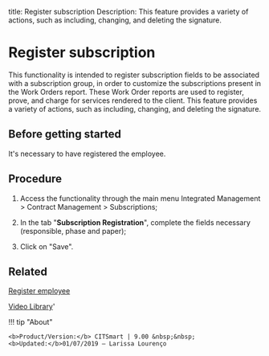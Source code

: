 title: Register subscription
Description: This feature provides a variety of actions, such as including, changing, and deleting the signature.
# Register subscription

This functionality is intended to register subscription fields to be associated with a subscription group, in order to customize the subscriptions present in the Work Orders report. These Work Order reports are used to register, prove, and charge for services rendered to the client.
This feature provides a variety of actions, such as including, changing, and deleting the signature.

Before getting started
--------------------------

It's necessary to have registered the employee.

Procedure
-------------

1.  Access the functionality through the main menu Integrated Management \>
    Contract Management \> Subscriptions;

2.  In the tab "**Subscription Registration**", complete the fields necessary
    (responsible, phase and paper);

3.  Click on "Save".

Related
-----------

[Register employee](/en-us/citsmart-platform-9/initial-settings/access-settings/user/register-employee.html)

<i class='fa fa-youtube-play  fa-2x' style='color:#97ce17;vertical-align: middle;'> </i> [Video Library](https://www.youtube.com/playlist?list=PLB5qK2uzf2ROEeoHh3EbsZJxjr9hJSLIV)'

!!! tip "About"

    <b>Product/Version:</b> CITSmart | 9.00 &nbsp;&nbsp;
    <b>Updated:</b>01/07/2019 – Larissa Lourenço
